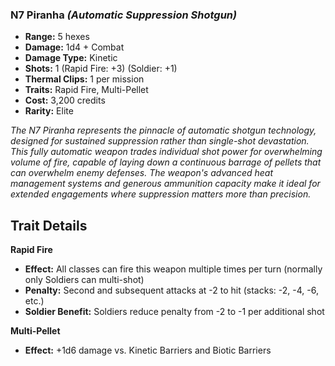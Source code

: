 ### N7 Piranha *(Automatic Suppression Shotgun)*
- **Range:** 5 hexes
- **Damage:** 1d4 + Combat
- **Damage Type:** Kinetic
- **Shots:** 1 (Rapid Fire: +3) (Soldier: +1)
- **Thermal Clips:** 1 per mission
- **Traits:** Rapid Fire, Multi-Pellet
- **Cost:** 3,200 credits
- **Rarity:** Elite

*The N7 Piranha represents the pinnacle of automatic shotgun technology, designed for sustained suppression rather than single-shot devastation. This fully automatic weapon trades individual shot power for overwhelming volume of fire, capable of laying down a continuous barrage of pellets that can overwhelm enemy defenses. The weapon's advanced heat management systems and generous ammunition capacity make it ideal for extended engagements where suppression matters more than precision.*

## Trait Details

**Rapid Fire**
- **Effect:** All classes can fire this weapon multiple times per turn (normally only Soldiers can multi-shot)
- **Penalty:** Second and subsequent attacks at -2 to hit (stacks: -2, -4, -6, etc.)
- **Soldier Benefit:** Soldiers reduce penalty from -2 to -1 per additional shot

**Multi-Pellet**
- **Effect:** +1d6 damage vs. Kinetic Barriers and Biotic Barriers